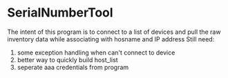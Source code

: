 # SerialNumberTool
The intent of this program is to connect to a list of devices and pull the raw inventory data while associating with hosname and IP address
Still need: 
1. some exception handling when can't connect to device
2. better way to quickly build host_list
3. seperate aaa credentials from program

